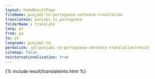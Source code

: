 ```yaml
---
layout: homeResultPage
fileName: punjabi-to-portuguese-sentence-translation
translatein: punjabi_to_portuguese
folderName : translate
lang: pt
from: pa
to: pt
langname: punjabi-to
permalink: /pt/punjabi-to-portuguese-sentence-translation/result
sitemap: false
nointernationalization: true
---
```

{% include result/translateinto.html %}

<script src="/js/result/translation.js" data-foldername="{{page.folderName}}" data-lang="{{page.lang}}"></script>
